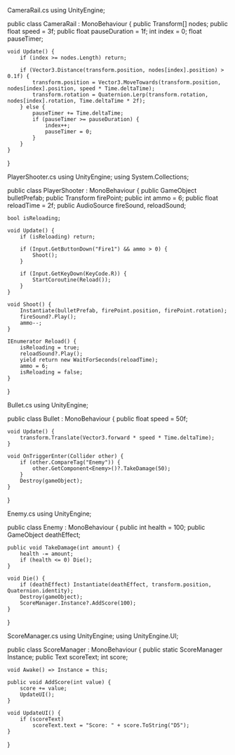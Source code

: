 CameraRail.cs
using UnityEngine;

public class CameraRail : MonoBehaviour {
    public Transform[] nodes;
    public float speed = 3f;
    public float pauseDuration = 1f;
    int index = 0;
    float pauseTimer;

    void Update() {
        if (index >= nodes.Length) return;

        if (Vector3.Distance(transform.position, nodes[index].position) > 0.1f) {
            transform.position = Vector3.MoveTowards(transform.position, nodes[index].position, speed * Time.deltaTime);
            transform.rotation = Quaternion.Lerp(transform.rotation, nodes[index].rotation, Time.deltaTime * 2f);
        } else {
            pauseTimer += Time.deltaTime;
            if (pauseTimer >= pauseDuration) {
                index++;
                pauseTimer = 0;
            }
        }
    }
}

PlayerShooter.cs
using UnityEngine;
using System.Collections;

public class PlayerShooter : MonoBehaviour {
    public GameObject bulletPrefab;
    public Transform firePoint;
    public int ammo = 6;
    public float reloadTime = 2f;
    public AudioSource fireSound, reloadSound;

    bool isReloading;

    void Update() {
        if (isReloading) return;

        if (Input.GetButtonDown("Fire1") && ammo > 0) {
            Shoot();
        }

        if (Input.GetKeyDown(KeyCode.R)) {
            StartCoroutine(Reload());
        }
    }

    void Shoot() {
        Instantiate(bulletPrefab, firePoint.position, firePoint.rotation);
        fireSound?.Play();
        ammo--;
    }

    IEnumerator Reload() {
        isReloading = true;
        reloadSound?.Play();
        yield return new WaitForSeconds(reloadTime);
        ammo = 6;
        isReloading = false;
    }
}

Bullet.cs
using UnityEngine;

public class Bullet : MonoBehaviour {
    public float speed = 50f;

    void Update() {
        transform.Translate(Vector3.forward * speed * Time.deltaTime);
    }

    void OnTriggerEnter(Collider other) {
        if (other.CompareTag("Enemy")) {
            other.GetComponent<Enemy>()?.TakeDamage(50);
        }
        Destroy(gameObject);
    }
}

Enemy.cs
using UnityEngine;

public class Enemy : MonoBehaviour {
    public int health = 100;
    public GameObject deathEffect;

    public void TakeDamage(int amount) {
        health -= amount;
        if (health <= 0) Die();
    }

    void Die() {
        if (deathEffect) Instantiate(deathEffect, transform.position, Quaternion.identity);
        Destroy(gameObject);
        ScoreManager.Instance?.AddScore(100);
    }
}

ScoreManager.cs
using UnityEngine;
using UnityEngine.UI;

public class ScoreManager : MonoBehaviour {
    public static ScoreManager Instance;
    public Text scoreText;
    int score;

    void Awake() => Instance = this;

    public void AddScore(int value) {
        score += value;
        UpdateUI();
    }

    void UpdateUI() {
        if (scoreText)
            scoreText.text = "Score: " + score.ToString("D5");
    }
}

